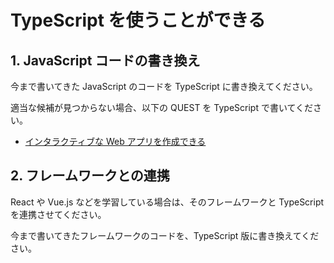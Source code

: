 # TypeScript を使うことができる

## 1. JavaScript コードの書き換え

今まで書いてきた JavaScript のコードを TypeScript に書き換えてください。

適当な候補が見つからない場合、以下の QUEST を TypeScript で書いてください。

- [インタラクティブな Web アプリを作成できる](/quest/technologies/javascript/INTERACTIVE.md)

## 2. フレームワークとの連携

React や Vue.js などを学習している場合は、そのフレームワークと TypeScript を連携させてください。

今まで書いてきたフレームワークのコードを、TypeScript 版に書き換えてください。
